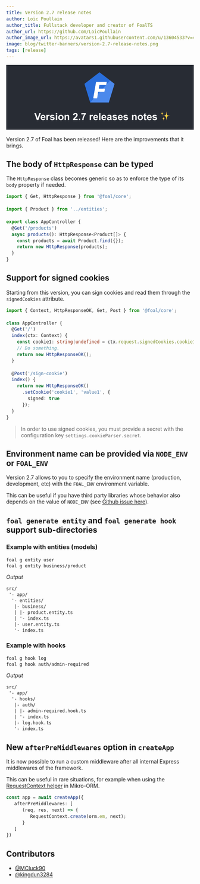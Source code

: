 ```yaml
---
title: Version 2.7 release notes
author: Loïc Poullain
author_title: Fullstack developer and creator of FoalTS
author_url: https://github.com/LoicPoullain
author_image_url: https://avatars1.githubusercontent.com/u/13604533?v=4
image: blog/twitter-banners/version-2.7-release-notes.png
tags: [release]
---
```


![Banner](./assets/version-2.7-is-here/banner.png)

Version 2.7 of Foal has been released! Here are the improvements that it brings.

<!--truncate-->

## The body of `HttpResponse` can be typed

The `HttpResponse` class becomes generic so as to enforce the type of its `body` property if needed.

```typescript
import { Get, HttpResponse } from '@foal/core';

import { Product } from '../entities';

export class AppController {
  @Get('/products')
  async products(): HttpResponse<Product[]> {
    const products = await Product.find({});
    return new HttpResponse(products);
  }
}
```

## Support for signed cookies

Starting from this version, you can sign cookies and read them through the `signedCookies` attribute.

```typescript
import { Context, HttpResponseOK, Get, Post } from '@foal/core';

class AppController {
  @Get('/')
  index(ctx: Context) {
    const cookie1: string|undefined = ctx.request.signedCookies.cookie1;
    // Do something.
    return new HttpResponseOK();
  }

  @Post('/sign-cookie')
  index() {
    return new HttpResponseOK()
      .setCookie('cookie1', 'value1', {
        signed: true
      });
  }
}
```

> In order to use signed cookies, you must provide a secret with the configuration key `settings.cookieParser.secret`.

## Environment name can be provided via `NODE_ENV` or `FOAL_ENV`

Version 2.7 allows to you to specify the environment name (production, development, etc) with the `FOAL_ENV` environment variable.

This can be useful if you have third party libraries whose behavior also depends on the value of `NODE_ENV` (see [Github issue here](https://github.com/FoalTS/foal/issues/1004)).

## `foal generate entity` and `foal generate hook` support sub-directories

### Example with entities (models)

```shell
foal g entity user
foal g entity business/product
```

*Output*
```
src/
 '- app/
  '- entities/
   |- business/
   | |- product.entity.ts
   | '- index.ts
   |- user.entity.ts
   '- index.ts
```

### Example with hooks

```shell
foal g hook log
foal g hook auth/admin-required
```

*Output*
```
src/
 '- app/
  '- hooks/
   |- auth/
   | |- admin-required.hook.ts
   | '- index.ts
   |- log.hook.ts
   '- index.ts
```

## New `afterPreMiddlewares` option in `createApp`

It is now possible to run a custom middleware after all internal Express middlewares of the framework.

This can be useful in rare situations, for example when using the [RequestContext helper](https://mikro-orm.io/docs/identity-map/#-requestcontext-helper-for-di-containers) in Mikro-ORM.

```typescript
const app = await createApp({
   afterPreMiddlewares: [
      (req, res, next) => {
         RequestContext.create(orm.em, next);
      }
   ]
})
```


## Contributors

- [@MCluck90](https://github.com/MCluck90)
- [@kingdun3284](https://github.com/kingdun3284)
